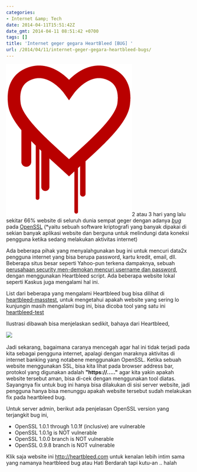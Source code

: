 ```yaml
---
categories:
- Internet &amp; Tech
date: 2014-04-11T15:51:42Z
date_gmt: 2014-04-11 08:51:42 +0700
tags: []
title: 'Internet geger gegara HeartBleed [BUG] '
url: /2014/04/11/internet-geger-gegara-heartbleed-bugs/
---
```


[![heartbleed](/images/heartbleed.png)](http://heartbleed.com/)2 atau 3 hari yang lalu sekitar 66% website di seluruh dunia sempat geger dengan adanya [_bug_](https://en.wikipedia.org/wiki/Software_bug) pada [OpenSSL](http://en.wikipedia.org/wiki/Openssl) (\*yaitu sebuah software kriptografi yang banyak dipakai di sekian banyak aplikasi website dan berguna untuk melindungi data koneksi pengguna ketika sedang melakukan aktivitas internet)

Ada beberapa pihak yang menyalahgunakan bug ini untuk mencuri data2x pengguna internet yang bisa berupa password, kartu kredit, email, dll. Beberapa situs besar seperti Yahoo-pun terkena dampaknya, sebuah [perusahaan security men-demokan mencuri username dan password](http://www.cnet.com/news/heartbleed-bug-undoes-web-encryption-reveals-user-passwords/), dengan menggunakan Heartbleed script. Ada beberapa website lokal seperti Kaskus juga mengalami hal ini.

List dari beberapa yang mengalami Heartbleed bug bisa dilihat di [heartbleed-masstest](https://github.com/musalbas/heartbleed-masstest/blob/master/top1000.txt), untuk mengetahui apakah website yang sering lo kunjungin masih mengalami bug ini, bisa dicoba tool yang satu ini [heartbleed-test](http://filippo.io/Heartbleed/)

Ilustrasi dibawah bisa menjelaskan sedikit, bahaya dari Heartbleed,

[![](http://imgs.xkcd.com/comics/heartbleed.png)](https://xkcd.com/1353/)

Jadi sekarang, bagaimana caranya mencegah agar hal ini tidak terjadi pada kita sebagai pengguna internet, apalagi dengan maraknya aktivitas di internet banking yang notabene menggunakan OpenSSL. Ketika sebuah website menggunakan SSL, bisa kita lihat pada browser address bar, protokol yang digunakan adalah **"https://....."** agar kita yakin apakah website tersebut aman, bisa di-cek dengan menggunakan tool diatas. Sayangnya fix untuk bug ini hanya bisa dilakukan di sisi server website, jadi pengguna hanya bisa menunggu apakah website tersebut sudah melakukan fix pada heartbleed bug.

Untuk server admin, berikut ada penjelasan OpenSSL version yang terjangkit bug ini,

- OpenSSL 1.0.1 through 1.0.1f (inclusive) are vulnerable
- OpenSSL 1.0.1g is NOT vulnerable
- OpenSSL 1.0.0 branch is NOT vulnerable
- OpenSSL 0.9.8 branch is NOT vulnerable

Klik saja website ini <http://heartbleed.com> untuk kenalan lebih intim sama yang namanya heartbleed bug atau Hati Berdarah tapi kutu-an .. halah